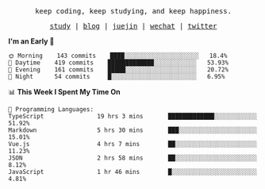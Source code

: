 <p align="center">
  <samp>
    <span>keep coding, keep studying, and keep happiness.</span>
  </samp>
</p>

<p align="center">
  <samp>
    <a href="https://github.com/ouduidui/fe-study">study</a> |
    <a href="https://ouduidui.cn">blog</a>  |
    <a href="https://juejin.cn/user/4309700183594366">juejin</a> |
    <a href="https://user-images.githubusercontent.com/54696834/165071004-6509e3f2-90c3-448c-9d92-3da42b0c2021.jpeg">wechat</a> |
    <a href="https://twitter.com/ouduidui">twitter</a>
  </samp>
</p>

<!--START_SECTION:waka-->
**I'm an Early 🐤** 

```text
🌞 Morning    143 commits    ████░░░░░░░░░░░░░░░░░░░░░   18.4% 
🌆 Daytime    419 commits    █████████████░░░░░░░░░░░░   53.93% 
🌃 Evening    161 commits    █████░░░░░░░░░░░░░░░░░░░░   20.72% 
🌙 Night      54 commits     █░░░░░░░░░░░░░░░░░░░░░░░░   6.95%

```


📊 **This Week I Spent My Time On** 

```text
💬 Programming Languages: 
TypeScript               19 hrs 3 mins       █████████████░░░░░░░░░░░░   51.92% 
Markdown                 5 hrs 30 mins       ███░░░░░░░░░░░░░░░░░░░░░░   15.01% 
Vue.js                   4 hrs 7 mins        ██░░░░░░░░░░░░░░░░░░░░░░░   11.23% 
JSON                     2 hrs 58 mins       ██░░░░░░░░░░░░░░░░░░░░░░░   8.12% 
JavaScript               1 hr 46 mins        █░░░░░░░░░░░░░░░░░░░░░░░░   4.81%

```


<!--END_SECTION:waka-->
